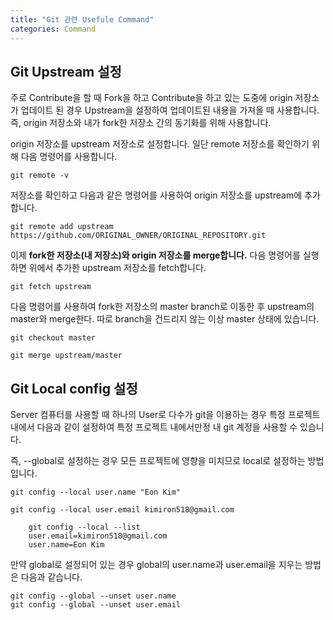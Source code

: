 ```yaml
---
title: "Git 관련 Usefule Command"
categories: Command 
---
```


## Git Upstream 설정
주로 Contribute을 할 때 Fork을 하고 Contribute을 하고 있는 도중에 origin 저장소가 업데이트 된 경우 Upstream을 설정하여 업데이트된 내용을 가져올 때 사용합니다.
즉, origin 저장소와 내가 fork한 저장소 간의 동기화를 위해 사용합니다.

origin 저장소를 upstream 저장소로 설정합니다. 일단 remote 저장소를 확인하기 위해 다음 명령어를 사용합니다.

`git remote -v`

저장소를 확인하고 다음과 같은 명령어를 사용하여 origin 저장소를 upstream에 추가합니다.

`git remote add upstream https://github.com/ORIGINAL_OWNER/ORIGINAL_REPOSITORY.git`

이제 **fork한 저장소(내 저장소)와 origin 저장소를 merge합니다.**
다음 명령어를 실행하면 위에서 추가한 upstream 저장소를 fetch합니다.

`git fetch upstream`

다음 명령어를 사용하여 fork한 저장소의 master branch로 이동한 후 upstream의 master와 merge한다.
따로 branch을 건드리지 않는 이상 master 상태에 있습니다.

`git checkout master`

`git merge upstream/master`


## Git Local config 설정
Server 컴퓨터를 사용할 때 하나의 User로 다수가 git을 이용하는 경우 특정 프로젝트 내에서 다음과 같이 설정하여
특정 프로젝트 내에서만정 내 git 계정을 사용할 수 있습니다.

즉, --global로 설정하는 경우 모든 프로젝트에 영향을 미치므로 local로 설정하는 방법입니다.

`git config --local user.name "Eon Kim"`

`git config --local user.email kimiron518@gmail.com`

```
    git config --local --list
    user.email=kimiron518@gmail.com
    user.name=Eon Kim
```

만약 global로 설정되어 있는 경우 global의 user.name과 user.email을 지우는 방법은 다음과 같습니다.

```
git config --global --unset user.name
git config --global --unset user.email
```
